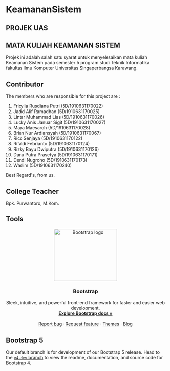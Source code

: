 # KeamananSistem

<h2>PROJEK UAS</h2>
<h2>MATA KULIAH KEAMANAN SISTEM</h2>

Projek ini adalah salah satu syarat untuk menyelesaikan mata kuliah Keamanan Sistem
pada semester 5 program studi Teknik Informatika fakultas Ilmu Komputer
Universitas Singaperbangsa Karawang.

## Contributor

The members who are responsible for this project are :

1.  Fricylia Rusdiana Putri (5D/1910631170022)
2.  Jadid Alif Ramadhan (5D/1910631170025)
3.  Lintar Muhammad Lias (5D/1910631170026)
4.  Lucky Anis Januar Sigit (5D/1910631170027)
5.  Maya Maesaroh (5D/1910631170028)
6.  Brian Nur Ardiansyah (5D/1910631170067)
7.  Rico Senjaya (5D/1910631170122)
8.  Rifaldi Febrianto (5D/1910631170124)
9.  Rizky Bayu Dwiputra (5D/1910631170126)
10. Danu Putra Prasetya (5D/1910631170171)
11. Dendi Nugroho (5D/1910631170173)
12. Waslim (5D/1910631170240)

Best Regard's, from us.

## College Teacher

Bpk. Purwantoro, M.Kom.

## Tools

<p align="center">
  <a href="https://getbootstrap.com/">
    <img src="https://getbootstrap.com/docs/5.1/assets/brand/bootstrap-logo-shadow.png" alt="Bootstrap logo" width="200" height="165">
  </a>
</p>

<h3 align="center">Bootstrap</h3>

<p align="center">
  Sleek, intuitive, and powerful front-end framework for faster and easier web development.
  <br>
  <a href="https://getbootstrap.com/docs/5.1/"><strong>Explore Bootstrap docs »</strong></a>
  <br>
  <br>
  <a href="https://github.com/twbs/bootstrap/issues/new?assignees=-&labels=bug&template=bug_report.yml">Report bug</a>
  ·
  <a href="https://github.com/twbs/bootstrap/issues/new?assignees=&labels=feature&template=feature_request.yml">Request feature</a>
  ·
  <a href="https://themes.getbootstrap.com/">Themes</a>
  ·
  <a href="https://blog.getbootstrap.com/">Blog</a>
</p>

## Bootstrap 5

Our default branch is for development of our Bootstrap 5 release. Head to the [`v4-dev` branch](https://github.com/twbs/bootstrap/tree/v4-dev) to view the readme, documentation, and source code for Bootstrap 4.